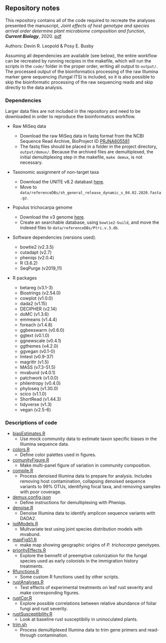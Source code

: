 ## Repository notes

This repository contains all of the code required to recreate the analyses presented the manuscript, *Joint effects of host genotype and species arrival order determine plant microbiome composition and function*, ***Current Biology***, 2020. [pdf](https://dleopold.github.io/files/pubs/Leopold,%20Busby%20-%202020%20-%20Host%20Genotype%20and%20Colonist%20Arrival%20Order%20Jointly%20Govern%20Plant%20Microbiome%20Composition%20and%20Function.pdf)

Authors: Devin R. Leopold & Posy E. Busby



Assuming all dependencies are available (see below), the entire workflow can be recreated by running recipies in the makefile, which will run the scripts in the `code/` folder in the proper order, writing all output to `output/`. The processed output of the bioinformatics processing of the raw Illumina marker gene sequencing (fungal ITS) is included, so it is also possible to skip the bioinformatic processing of the raw sequencing reads and skip directly to the data analysis. 

### Dependencies

Larger data files are not included in the repository and need to be downloaded in order to reproduce the bioinformatics workflow. 

* Raw MiSeq data
  * Download the raw MiSeq data in fastq format from the NCBI Sequence Read Archive, BioProject ID [PRJNA605581](https://www.ncbi.nlm.nih.gov/bioproject/605581)
  * The fastq files should be placed in a folder in the project directory, `output/demux/`.
Because the archived files are demultiplexed, the initial demultiplexing step in the makefile, `make demux`, is not necessary.

* Taxonomic assignment of non-target taxa
  * Download the UNITE v8.2 databast [here](https://dx.doi.org/10.15156/BIO/786372).
  * Move to `data/referenceDBs/sh_general_release_dynamic_s_04.02.2020.fasta.gz`.
  
* Populus trichocarpa genome
  * Download the v3 genome [here](https://phytozome.jgi.doe.gov/pz/portal.html#!info?alias=Org_Ptrichocarpa_er).
  * Create an searchable database, using `bowtie2-build`, and move the indexed files to `data/referenceDBs/Ptri.v.3.db`.

* Software dependencies (versions used).
  * bowtie2 (v2.3.5)
  * cutadapt (v2.7)
  * pheniqs (v2.0.4)
  * R (3.6.2)
  * SeqPurge (v2019_11)

* R packages
  * betareg (v3.1-3)
  * Biostrings (v2.54.0)
  * cowplot (v1.0.0)
  * dada2 (v1.15)
  * DECIPHER (v2.14)
  * doMC (v1.3.6)
  * emmeans (v1.4.4)
  * foreach (v1.4.8)
  * ggbeeswarm (v0.6.0)
  * ggtext (v0.1.0)
  * ggnewscale (v0.4.1)
  * ggthemes (v4.2.0)
  * ggvegan (v0.1-0)
  * lmtest (v0.9-37)
  * magrittr (v1.5)
  * MASS (v7.3-51.5)
  * mvabund (v4.0.1)
  * patchwork (v1.0.0)
  * philentropy (v0.4.0)
  * phyloseq (v1.30.0)
  * scico (v1.1.0)
  * ShortRead (v1.44.3)
  * tidyverse (v1.3)
  * vegan (v2.5-6)

### Descriptions of code
  * [biasEstimates.R](https://github.com/dleopold/Populus_priorityEffects/blob/master/code/biasEstimates.R)
    * Use mock community data to estimate taxon specific biases in the Illumina sequence data.
  * [colors.R](https://github.com/dleopold/Populus_priorityEffects/blob/master/code/colors.R)
    * Define color palettes used in figures.
  * [comunityFigure.R](https://github.com/dleopold/Populus_priorityEffects/blob/master/code/comunityFigure.R)
    * Make multi-panel figure of variation in community composition.
  * [compile.R](https://github.com/dleopold/Populus_priorityEffects/blob/master/code/compile.R)
    * Process denoised Illumina data to prepare for analysis. Includes removing host contamination, collapsing denoised sequence variants to 99% OTUs, identifying focal taxa, and removing samples with poor coverage.
  * [demux.config.json](https://github.com/dleopold/Populus_priorityEffects/blob/master/code/demux.config.json)
    * Define instructions for demultiplexing with Pheniqs.
  * [denoise.R](https://github.com/dleopold/Populus_priorityEffects/blob/master/code/denoise.R)
    * Denoise Illumina data to identify amplicon sequence variants with DADA2.
  * [jsdModels.R](https://github.com/dleopold/Populus_priorityEffects/blob/master/code/jsdModels.R)
    * Multvariate test using joint species distribution models with mvabund.
  * [mapFigS1.R](https://github.com/dleopold/Populus_priorityEffects/blob/master/code/mapFigS1.R) 
    * make map showing geographic origins of *P. trichocarpa* genotypes.
  * [priorityEffects.R](https://github.com/dleopold/Populus_priorityEffects/blob/master/code/priorityEffects.R)
    * Explore the bennefit of preemptive colonization for the fungal species used as early colonists in the immigration history treatments.
  * [Rfunctions.R](https://github.com/dleopold/Populus_priorityEffects/blob/master/code/Rfunctions.R)
    * Some custom R functions used by other scripts.
  * [rustAnalyses.R](https://github.com/dleopold/Populus_priorityEffects/blob/master/code/rustAnalyses.R)
    * Test effects of experimental treatments on leaf rust severity and make corresponding figures.
  * [rustCor.R](https://github.com/dleopold/Populus_priorityEffects/blob/master/code/rustCor.R)
    * Explore possible correlations between relative abundance of foliar fungi and rust severity.
  * [rustSusceptibility.R](https://github.com/dleopold/Populus_priorityEffects/blob/master/code/rustSusceptibility.R)
    * Look at baseline rust susceptibiliy in uninoculated plants.
  * [trim.sh](https://github.com/dleopold/Populus_priorityEffects/blob/master/code/trim.sh)
    * Process demultiplexed Illumina data to trim gene primers and read-through contamination.

    



